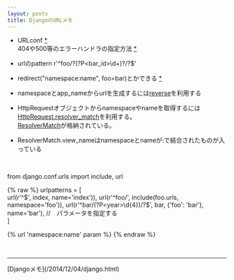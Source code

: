 ```yaml
---
layout: posts
title: DjangoのURLメモ 
---
```

* URLconf [\*](https://docs.djangoproject.com/en/stable/topics/http/urls/#example)   
404や500等のエラーハンドラの指定方法 [\*](https://docs.djangoproject.com/en/1.10/topics/http/views/#customizing-error-views)    

* urlのpattern  r'^foo/?(?P<bar_id>\d+)?/?$'
   
* redirect("namespace:name", foo=bar)とかできる [*](https://docs.djangoproject.com/en/stable/topics/http/shortcuts/#examples) 

* namespaceとapp_nameからurlを生成するには[reverse](https://docs.djangoproject.com/en/stable/urlresolvers/#reverse)を利用する

* HttpRequestオブジェクトからnamespaceやnameを取得するには[HttpRequest.resolver_match](https://docs.djangoproject.com/en/stable/ref/request-response/#django.http.HttpRequest.resolver_match)を利用する。   
[ResolverMatch](https://docs.djangoproject.com/en/stable/ref/urlresolvers/#django.core.urlresolvers.ResolverMatch)が格納されている。   

* ResolverMatch.view_nameはnamespaceとnameが:で結合されたものが入っている     
<br>


from django.conf.urls import include, url

{% raw %}
urlpatterns = [  
    url(r'^$', index, name='index')),  
    url(r'^foo/', include(foo.urls, namespace='foo')),  
    url(r'^bar/(?P<year>\d{4})/?$', bar, {'foo': 'bar'}, name='bar'), //　パラメータを指定する  
]

{% url 'namespace:name' param %}
{% endraw %}

<br/>
<hr/>
[Djangoメモ](/2014/12/04/django.html)
